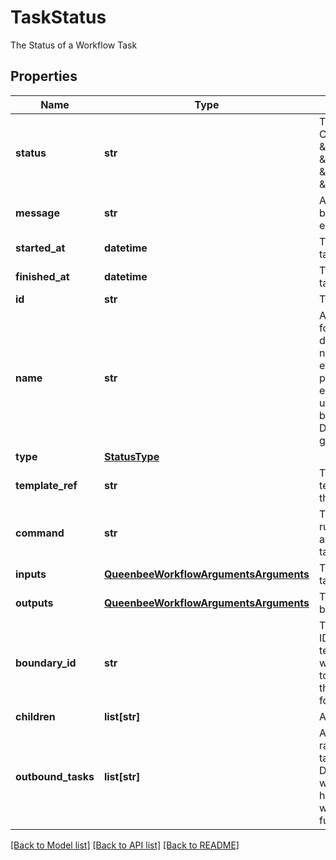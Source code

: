 # TaskStatus

The Status of a Workflow Task
## Properties
Name | Type | Description | Notes
------------ | ------------- | ------------- | -------------
**status** | **str** | The status of this task. Can be \&quot;Running\&quot;, \&quot;Succeeded\&quot;, \&quot;Failed\&quot; or \&quot;Error\&quot; | 
**message** | **str** | Any message produced by the task. Usually error/debugging hints. | [optional] 
**started_at** | **datetime** | The time at which the task was started | 
**finished_at** | **datetime** | The time at which the task was completed | [optional] 
**id** | **str** | The task unique ID | 
**name** | **str** | A human readable name for the task. Usually defined by the DAG task name but can be extended if the task is part of a loop for example. This name is unique within the boundary of the DAG/Workflow that generated it. | 
**type** | [**StatusType**](StatusType.md) |  | 
**template_ref** | **str** | The name of the template that spawned this task | 
**command** | **str** | The command used to run this task. Only applies to Function tasks. | [optional] 
**inputs** | [**QueenbeeWorkflowArgumentsArguments**](QueenbeeWorkflowArgumentsArguments.md) | The inputs used by this task | 
**outputs** | [**QueenbeeWorkflowArgumentsArguments**](QueenbeeWorkflowArgumentsArguments.md) | The outputs produced by this task | 
**boundary_id** | **str** | This indicates the task ID of the associated template root             task in which this task belongs to. A DAG task will have the id of the             parent DAG for example. | [optional] 
**children** | **list[str]** | A list of child task IDs | 
**outbound_tasks** | **list[str]** | A list of the last tasks to ran in the context of this task. In the case of a DAG or a workflow this will be the last task that has been executed. It will remain empty for functions. | 

[[Back to Model list]](../README.md#documentation-for-models) [[Back to API list]](../README.md#documentation-for-api-endpoints) [[Back to README]](../README.md)


